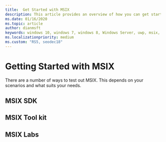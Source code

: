 ```yaml
---
title:  Get Started with MSIX 
description: This article provides an overview of how you can get started with using MSIX. The article will point you to our Git Hub repositories depending on your scenarios. 
ms.date: 01/16/2020
ms.topic: article
author: dianmsft
keywords: windows 10, windows 7, windows 8, Windows Server, uwp, msix, msixcore, 1709, 1703, 1607, 1511, 1507
ms.localizationpriority: medium
ms.custom: "RS5, seodec18"
---
```


# Getting Started with MSIX 
There are a number of ways to test out MSIX. This depends on your scenarios and what suits your needs. 

## MSIX SDK 

## MSIX Tool kit 

## MSIX Labs 
